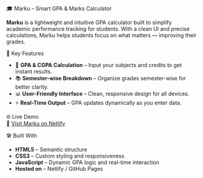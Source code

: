 🎓 Marku – Smart GPA & Marks Calculator

**Marku** is a lightweight and intuitive GPA calculator built to simplify academic performance tracking for students. With a clean UI and precise calculations, Marku helps students focus on what matters — improving their grades.


🚀 Key Features

- 🧮 **GPA & CGPA Calculation** – Input your subjects and credits to get instant results.
- 📚 **Semester-wise Breakdown** – Organize grades semester-wise for better clarity.
- 📊 **User-Friendly Interface** – Clean, responsive design for all devices.
- ⚡ **Real-Time Output** – GPA updates dynamically as you enter data.


 🌐 Live Demo  
🔗 [Visit Marku on Netlify](https://marku.netlify.app/)



🛠️ Built With

- **HTML5** – Semantic structure  
- **CSS3** – Custom styling and responsiveness  
- **JavaScript** – Dynamic GPA logic and real-time interaction  
- **Hosted on** – Netlify / GitHub Pages



